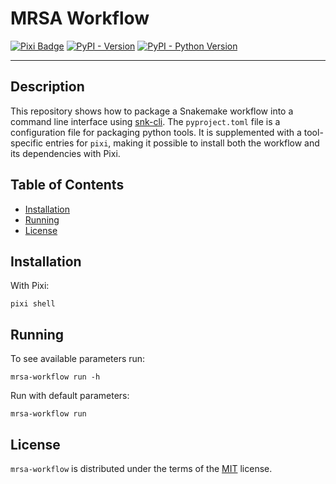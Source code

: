 # MRSA Workflow

[![Pixi Badge](https://img.shields.io/endpoint?url=https://raw.githubusercontent.com/prefix-dev/pixi/main/assets/badge/v0.json)](https://pixi.sh)
[![PyPI - Version](https://img.shields.io/pypi/v/mrsa-workflow.svg)](https://pypi.org/project/mrsa-workflow)
[![PyPI - Python Version](https://img.shields.io/pypi/pyversions/mrsa-workflow.svg)](https://pypi.org/project/mrsa-workflow)

-----

## Description

This repository shows how to package a Snakemake workflow into a command line
interface using [snk-cli](https://github.com/Wytamma/snk-cli). The
`pyproject.toml` file is a configuration file for packaging python tools. It is
supplemented with a tool-specific entries for `pixi`, making it possible to
install both the workflow and its dependencies with Pixi.

## Table of Contents

- [Installation](#installation)
- [Running](#running)
- [License](#license)

## Installation

With Pixi:

```console
pixi shell
```

## Running

To see available parameters run:

```console
mrsa-workflow run -h
```

Run with default parameters:

```console
mrsa-workflow run
```

## License

`mrsa-workflow` is distributed under the terms of the [MIT](https://spdx.org/licenses/MIT.html) license.
